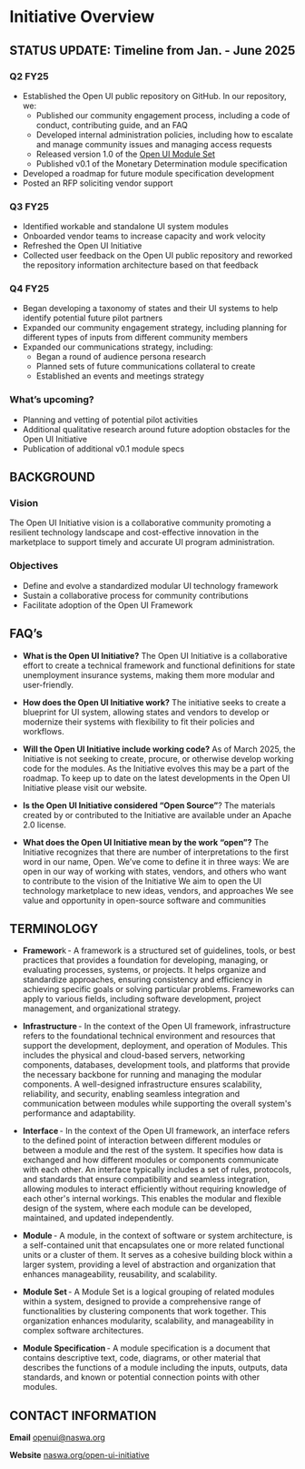 # Initiative Overview

## STATUS UPDATE: Timeline from Jan. - June 2025  

### Q2 FY25 

- Established the Open UI public repository on GitHub. In our repository, we:  
  - Published our community engagement process, including a code of conduct, contributing guide, and an FAQ 
  - Developed internal administration policies, including how to escalate and manage community issues and managing access requests 
  - Released version 1.0 of the [Open UI Module Set ](https://github.com/NASWA-OpenUI/Open-UI-Framework/blob/e04596e3757e4b517031bfb3c464b4c2be5656ed/Open%20UI%20Initiative%20Module%20Set.md)
  - Published v0.1 of the Monetary Determination module specification 
- Developed a roadmap for future module specification development 
- Posted an RFP soliciting vendor support 

### Q3 FY25 
- Identified workable and standalone UI system modules 
- Onboarded vendor teams to increase capacity and work velocity 
- Refreshed the Open UI Initiative 
- Collected user feedback on the Open UI public repository and reworked the repository information architecture based on that feedback 

### Q4 FY25 

- Began developing a taxonomy of states and their UI systems to help identify potential future pilot partners 
- Expanded our community engagement strategy, including planning for different types of inputs from different community members 
- Expanded our communications strategy, including: 
  - Began a round of audience persona research 
  - Planned sets of future communications collateral to create 
  - Established an events and meetings strategy 

### What’s upcoming? 

- Planning and vetting of potential pilot activities 
- Additional qualitative research around future adoption obstacles for the Open UI Initiative 
- Publication of additional v0.1 module specs 

 

## BACKGROUND 

### Vision 

The Open UI Initiative vision is a collaborative community promoting a resilient technology landscape and cost-effective innovation in the marketplace to support timely and accurate UI program administration. 

### Objectives 

- Define and evolve a standardized modular UI technology framework 
- Sustain a collaborative process for community contributions 
- Facilitate adoption of the Open UI Framework 

## FAQ’s 

- **What is the Open UI Initiative?** The Open UI Initiative is a collaborative effort to create a technical framework and functional definitions for state unemployment insurance systems, making them more modular and user-friendly. 

- **How does the Open UI Initiative work?** The initiative seeks to create a blueprint for UI system, allowing states and vendors to develop or modernize their systems with flexibility to fit their policies and workflows.  

- **Will the Open UI Initiative include working code?** As of March 2025, the Initiative is not seeking to create, procure, or otherwise develop working code for the modules. As the Initiative evolves this may be a part of the roadmap. To keep up to date on the latest developments in the Open UI Initiative please visit our website. 

- **Is the Open UI Initiative considered “Open Source”**? The materials created by or contributed to the Initiative are available under an Apache 2.0 license.   

- **What does the Open UI Initiative mean by the work “open”?** The Initiative recognizes that there are number of interpretations to the first word in our name, Open. We’ve come to define it in three ways: We are open in our way of working with states, vendors, and others who want to contribute to the vision of the Initiative We aim to open the UI technology marketplace to new ideas, vendors, and approaches We see value and opportunity in open-source software and communities 

 

## TERMINOLOGY 

- **Framewor**k - A framework is a structured set of guidelines, tools, or best practices that provides a foundation for developing, managing, or evaluating processes, systems, or projects. It helps organize and standardize approaches, ensuring consistency and efficiency in achieving specific goals or solving particular problems. Frameworks can apply to various fields, including software development, project management, and organizational strategy. 

- **Infrastructure** - In the context of the Open UI framework, infrastructure refers to the foundational technical environment and resources that support the development, deployment, and operation of Modules. This includes the physical and cloud-based servers, networking components, databases, development tools, and platforms that provide the necessary backbone for running and managing the modular components. A well-designed infrastructure ensures scalability, reliability, and security, enabling seamless integration and communication between modules while supporting the overall system's performance and adaptability.  

- **Interface** - In the context of the Open UI framework, an interface refers to the defined point of interaction between different modules or between a module and the rest of the system. It specifies how data is exchanged and how different modules or components communicate with each other. An interface typically includes a set of rules, protocols, and standards that ensure compatibility and seamless integration, allowing modules to interact efficiently without requiring knowledge of each other's internal workings. This enables the modular and flexible design of the system, where each module can be developed, maintained, and updated independently.  

- **Module** - A module, in the context of software or system architecture, is a self-contained unit that encapsulates one or more related functional units or a cluster of them. It serves as a cohesive building block within a larger system, providing a level of abstraction and organization that enhances manageability, reusability, and scalability. 

- **Module Set** - A Module Set is a logical grouping of related modules within a system, designed to provide a comprehensive range of functionalities by clustering components that work together. This organization enhances modularity, scalability, and manageability in complex software architectures. 

- **Module Specification** - A module specification is a document that contains descriptive text, code, diagrams, or other material that describes the functions of a module including the inputs, outputs, data standards, and known or potential connection points with other modules. 

 

## CONTACT INFORMATION 

**Email** [openui@naswa.org ](mailto:openui@naswa.org)

**Website** [naswa.org/open-ui-initiative ](https://www.naswa.org/open-ui-initiative)
